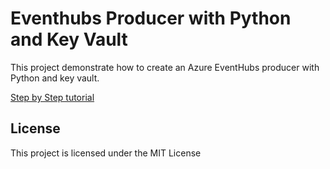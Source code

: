 # Eventhubs Producer with Python and Key Vault

This project demonstrate how to create an Azure EventHubs producer with Python and key vault.

[Step by Step tutorial](https://dev.to/adipolak/simple-data-ingestion-tutorial-with-yahoo-finance-api-and-python-2m6e)


## License
This project is licensed under the MIT License

